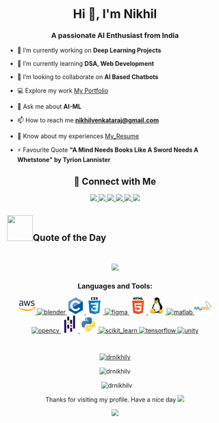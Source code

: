 <h1 align="center">Hi 👋, I'm Nikhil</h1>
<h3 align="center">A passionate AI Enthusiast from India</h3>

- 🔭 I’m currently working on **Deep Learning Projects**

- 🌱 I’m currently learning **DSA, Web Development**

- 👯 I’m looking to collaborate on **AI Based Chatbots**

- 💻 Explore my work [My Portfolio](https://ancientfrosting421.wixsite.com/nikhil)

- 💬 Ask me about **AI-ML**

- 📫 How to reach me **nikhilvenkataraj@gmail.com**

- 📄 Know about my experiences [My_Resume](https://github.com/DrNikhilV/DrNikhilV/blob/main/Resume.pdf)

- ⚡ Favourite Quote **"A Mind Needs Books Like A Sword Needs A Whetstone" by Tyrion Lannister**

<h2 align="center">🚀 Connect with Me</h2>

<p align="center">
  <a href="https://linkedin.com/in/nikhil-venkataraj-b97388258/">
    <img src="https://img.shields.io/badge/LinkedIn-blue?style=flat&logo=linkedin" />
  </a>
  <a href="https://stackoverflow.com/users/25057962/nikhil-v">
    <img src="https://img.shields.io/badge/Stack%20Overflow-orange?style=flat&logo=stackoverflow" />
  </a>
  <a href="https://medium.com/@ancientfrosting421">
    <img src="https://img.shields.io/badge/Medium-black?style=flat&logo=medium" />
  </a>
  <a href="https://www.codechef.com/users/nikhil_vcoder">
    <img src="https://img.shields.io/badge/CodeChef-brown?style=flat&logo=codechef" />
  </a>
  <a href="https://www.hackerrank.com/nikhil2004_v">
    <img src="https://img.shields.io/badge/HackerRank-green?style=flat&logo=hackerrank" />
  </a>
  <a href="https://www.leetcode.com/nikhil2004venkataraj">
    <img src="https://img.shields.io/badge/LeetCode-black?style=flat&logo=leetcode" />
  </a>
</p>


<p align="left">
<h2><img src= "https://media.giphy.com/media/qbvNxAZvXNErSHbEEV/giphy.gif" width="60" height="60px">Quote of the Day</h2>
<br> <p align="center">
<img src = "https://quotes-github-readme.vercel.app/api?type=horizontal&theme=catppuccin_mocha">
</p>


<h3 align="center">Languages and Tools:</h3>
<p align="center"> <a href="https://aws.amazon.com" target="_blank" rel="noreferrer"> <img src="https://raw.githubusercontent.com/devicons/devicon/master/icons/amazonwebservices/amazonwebservices-original-wordmark.svg" alt="aws" width="40" height="40"/> </a> <a href="https://www.blender.org/" target="_blank" rel="noreferrer"> <img src="https://download.blender.org/branding/community/blender_community_badge_white.svg" alt="blender" width="40" height="40"/> </a> <a href="https://www.cprogramming.com/" target="_blank" rel="noreferrer"> <img src="https://raw.githubusercontent.com/devicons/devicon/master/icons/c/c-original.svg" alt="c" width="40" height="40"/> </a> <a href="https://www.w3schools.com/css/" target="_blank" rel="noreferrer"> <img src="https://raw.githubusercontent.com/devicons/devicon/master/icons/css3/css3-original-wordmark.svg" alt="css3" width="40" height="40"/> </a> <a href="https://www.figma.com/" target="_blank" rel="noreferrer"> <img src="https://www.vectorlogo.zone/logos/figma/figma-icon.svg" alt="figma" width="40" height="40"/> </a> <a href="https://www.w3.org/html/" target="_blank" rel="noreferrer"> <img src="https://raw.githubusercontent.com/devicons/devicon/master/icons/html5/html5-original-wordmark.svg" alt="html5" width="40" height="40"/> </a> <a href="https://www.linux.org/" target="_blank" rel="noreferrer"> <img src="https://raw.githubusercontent.com/devicons/devicon/master/icons/linux/linux-original.svg" alt="linux" width="40" height="40"/> </a> <a href="https://www.mathworks.com/" target="_blank" rel="noreferrer"> <img src="https://upload.wikimedia.org/wikipedia/commons/2/21/Matlab_Logo.png" alt="matlab" width="40" height="40"/> </a> <a href="https://www.mysql.com/" target="_blank" rel="noreferrer"> <img src="https://raw.githubusercontent.com/devicons/devicon/master/icons/mysql/mysql-original-wordmark.svg" alt="mysql" width="40" height="40"/> </a> <a href="https://opencv.org/" target="_blank" rel="noreferrer"> <img src="https://www.vectorlogo.zone/logos/opencv/opencv-icon.svg" alt="opencv" width="40" height="40"/> </a> <a href="https://pandas.pydata.org/" target="_blank" rel="noreferrer"> <img src="https://raw.githubusercontent.com/devicons/devicon/2ae2a900d2f041da66e950e4d48052658d850630/icons/pandas/pandas-original.svg" alt="pandas" width="40" height="40"/> </a> <a href="https://www.python.org" target="_blank" rel="noreferrer"> <img src="https://raw.githubusercontent.com/devicons/devicon/master/icons/python/python-original.svg" alt="python" width="40" height="40"/> </a> <a href="https://scikit-learn.org/" target="_blank" rel="noreferrer"> <img src="https://upload.wikimedia.org/wikipedia/commons/0/05/Scikit_learn_logo_small.svg" alt="scikit_learn" width="40" height="40"/> </a> <a href="https://www.tensorflow.org" target="_blank" rel="noreferrer"> <img src="https://www.vectorlogo.zone/logos/tensorflow/tensorflow-icon.svg" alt="tensorflow" width="40" height="40"/> </a> <a href="https://unity.com/" target="_blank" rel="noreferrer"> <img src="https://www.vectorlogo.zone/logos/unity3d/unity3d-icon.svg" alt="unity" width="40" height="40"/> </a> </p>&nbsp;

<div align="center">
  <p>
    <a href="https://github.com/ryo-ma/github-profile-trophy">
      <img src="https://github-profile-trophy.vercel.app/?username=drnikhilv" alt="drnikhilv" />
    </a>
  </p>

  <p>
    <img align="center" src="https://github-readme-stats.vercel.app/api/top-langs?username=drnikhilv&show_icons=true&locale=en&layout=compact" alt="drnikhilv" />
  </p>

  <p>&nbsp;
    <img align="center" src="https://github-readme-stats.vercel.app/api?username=drnikhilv&show_icons=true&locale=en" alt="drnikhilv" />
  </p>
</div>


<div align="center"><p>Thanks for visiting my profile. Have a nice day <img src="https://github.com/TheDudeThatCode/TheDudeThatCode/blob/master/Assets/Hi.gif" width="30">
  </p></div>

<p align="center">
  <img src="https://capsule-render.vercel.app/api?type=waving&color=gradient&height=100&section=footer"/>
</p>

